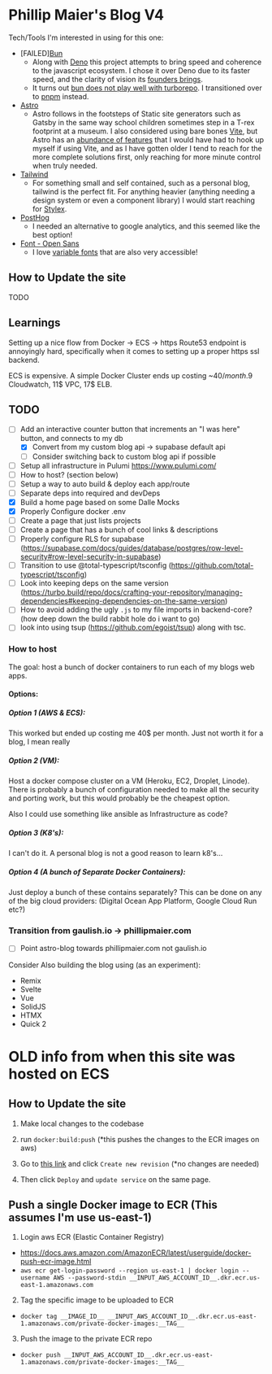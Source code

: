 # Phillip Maier's Blog V4

Tech/Tools I'm interested in using for this one:

- [FAILED][Bun](https://bun.sh/)
  - Along with [Deno](https://deno.com/) this project attempts to bring speed and coherence to the javascript ecosystem. I chose it over Deno due to its faster speed, and the clarity of vision its [founders brings](https://github.com/Jarred-Sumner).
  - It turns out [bun does not play well with turborepo](https://github.com/vercel/turbo/issues/5982). I transitioned over to [pnpm](https://pnpm.io/) instead.
- [Astro](https://astro.build/)
  - Astro follows in the footsteps of Static site generators such as Gatsby in the same way school children sometimes step in a T-rex footprint at a museum. I also considered using bare bones [Vite](https://vitejs.dev/), but Astro has an [abundance of features](https://docs.astro.build/en/concepts/why-astro/) that I would have had to hook up myself if using Vite, and as I have gotten older I tend to reach for the more complete solutions first, only reaching for more minute control when truly needed.
- [Tailwind](https://tailwindcss.com/)
  - For something small and self contained, such as a personal blog, tailwind is the perfect fit. For anything heavier (anything needing a design system or even a component library) I would start reaching for [Stylex](https://github.com/facebook/stylex).
- [PostHog](https://posthog.com/)
  - I needed an alternative to google analytics, and this seemed like the best option!
- [Font - Open Sans](https://fonts.google.com/specimen/Open+Sans)
  - I love [variable fonts](https://developer.mozilla.org/en-US/docs/Web/CSS/CSS_fonts/Variable_fonts_guide) that are also very accessible!

## How to Update the site

TODO

## Learnings

Setting up a nice flow from Docker -> ECS -> https Route53 endpoint is annoyingly hard, specifically when it comes to setting up a proper https ssl backend.

ECS is expensive. A simple Docker Cluster ends up costing ~40$/month. 9$ Cloudwatch, 11$ VPC, 17$ ELB.

## TODO

- [ ] Add an interactive counter button that increments an "I was here" button, and connects to my db
  - [x] Convert from my custom blog api -> supabase default api
  - [ ] Consider switching back to custom blog api if possible
- [ ] Setup all infrastructure in Pulumi https://www.pulumi.com/
- [ ] How to host? (section below)
- [ ] Setup a way to auto build & deploy each app/route
- [ ] Separate deps into required and devDeps
- [x] Build a home page based on some Dalle Mocks
- [x] Properly Configure docker .env
- [ ] Create a page that just lists projects
- [ ] Create a page that has a bunch of cool links & descriptions
- [ ] Properly configure RLS for supabase (https://supabase.com/docs/guides/database/postgres/row-level-security#row-level-security-in-supabase)
- [ ] Transition to use @total-typescript/tsconfig (https://github.com/total-typescript/tsconfig)
- [ ] Look into keeping deps on the same version (https://turbo.build/repo/docs/crafting-your-repository/managing-dependencies#keeping-dependencies-on-the-same-version)
- [ ] How to avoid adding the ugly `.js` to my file imports in backend-core? (how deep down the build rabbit hole do i want to go)
- [ ] look into using tsup (https://github.com/egoist/tsup) along with tsc.

### How to host

The goal: host a bunch of docker containers to run each of my blogs web apps.

#### Options:

##### Option 1 (AWS & ECS):

This worked but ended up costing me 40$ per month. Just not worth it for a blog, I mean really

##### Option 2 (VM):

Host a docker compose cluster on a VM (Heroku, EC2, Droplet, Linode). There is probably a bunch of configuration needed to make all the security and porting work, but this would probably be the cheapest option.

Also I could use something like ansible as Infrastructure as code?

##### Option 3 (K8's):

I can't do it. A personal blog is not a good reason to learn k8's...

##### Option 4 (A bunch of Separate Docker Containers):

Just deploy a bunch of these contains separately? This can be done on any of the big cloud providers: (Digital Ocean App Platform, Google Cloud Run etc?)

### Transition from gaulish.io -> phillipmaier.com

- [ ] Point astro-blog towards phillipmaier.com not gaulish.io

Consider Also building the blog using (as an experiment):

- Remix
- Svelte
- Vue
- SolidJS
- HTMX
- Quick 2

# OLD info from when this site was hosted on ECS

## How to Update the site

1. Make local changes to the codebase

2. run `docker:build:push` (\*this pushes the changes to the ECR images on aws)

3. Go to [this link](https://us-east-1.console.aws.amazon.com/ecs/v2/task-definitions/blog-services/9/containers?region=us-east-1) and click `Create new revision` (\*no changes are needed)

4. Then click `Deploy` and `update service` on the same page.

## Push a single Docker image to ECR (This assumes I'm use us-east-1)

1. Login aws ECR (Elastic Container Registry)

- https://docs.aws.amazon.com/AmazonECR/latest/userguide/docker-push-ecr-image.html
- `aws ecr get-login-password --region us-east-1 | docker login --username AWS --password-stdin __INPUT_AWS_ACCOUNT_ID__.dkr.ecr.us-east-1.amazonaws.com`

2. Tag the specific image to be uploaded to ECR

- `docker tag __IMAGE_ID__ __INPUT_AWS_ACCOUNT_ID__.dkr.ecr.us-east-1.amazonaws.com/private-docker-images:__TAG__`

3. Push the image to the private ECR repo

- `docker push __INPUT_AWS_ACCOUNT_ID__.dkr.ecr.us-east-1.amazonaws.com/private-docker-images:__TAG__`
